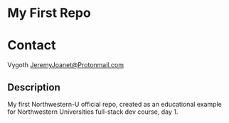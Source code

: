 # My First Repo

# Contact
Vygoth
JeremyJoanet@Protonmail.com

## Description
My first Northwestern-U official repo, created as an educational example for Northwestern Universities full-stack dev course, day 1.

